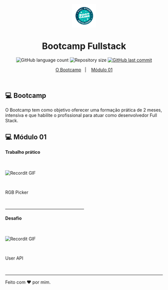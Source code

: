 <p align="center">
  <img alt="Frontend" src=".github/FullStack.png" width="15%">
</p>

<h1 align="center">
  Bootcamp Fullstack 
</h1>

<p align="center">
  <img alt="GitHub language count" src="https://img.shields.io/github/languages/count/arthur-meireles/bootcamp_fullstack">

  <img alt="Repository size" src="https://img.shields.io/github/repo-size/arthur-meireles/bootcamp_fullstack">
  
  <a href="https://github.com/arthur-meireles/bootcamp_fullstack/commits/master">
    <img alt="GitHub last commit" src="https://img.shields.io/github/last-commit/arthur-meireles/bootcamp_fullstack">
  </a>
</p>

<p align="center">
  <a href="#-bootcamp">O Bootcamp</a>&nbsp;&nbsp;&nbsp;|&nbsp;&nbsp;&nbsp;
  <a href="#-módulo-01">Módulo 01</a>
</p>

<br>


## 💻 Bootcamp

O Bootcamp tem como objetivo oferecer uma formação prática de 2 meses, intensiva e que habilite o profissional para atuar como desenvolvedor Full Stack.


## 💻 Módulo 01
<h4>Trabalho prático</h4>
<br>
<p><img src="http://g.recordit.co/386EoWySp4.gif" alt="Recordit GIF" style="max-width:100%;"></p>
<br>
<p>RGB Picker</p>
<br>

  <hr style="width:50%;">
  
<h4>Desafio</h4>
<br>
<p><img src="http://g.recordit.co/Ma04N39MRS.gif" alt="Recordit GIF" style="max-width:100%;"></p>
<br>
<p>User API</p>
<br>

<hr>

Feito com ♥ por mim. 
